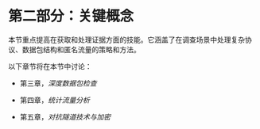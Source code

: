 # 第二部分：关键概念

本节重点提高在获取和处理证据方面的技能。它涵盖了在调查场景中处理复杂协议、数据包结构和匿名流量的策略和方法。

以下章节将在本节中讨论：

+   第三章，*深度数据包检查*

+   第四章，*统计流量分析*

+   第五章，*对抗隧道技术与加密*
